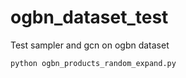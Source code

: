 # ogbn_dataset_test
Test sampler and gcn on ogbn dataset

```shell script
python ogbn_products_random_expand.py
```

